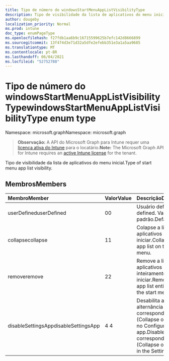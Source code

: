 ```yaml
---
title: Tipo de número do windowsStartMenuAppListVisibilityType
description: Tipo de visibilidade da lista de aplicativos do menu inicial.
author: dougeby
localization_priority: Normal
ms.prod: intune
doc_type: enumPageType
ms.openlocfilehash: f27fdb1aa6b9c16715599625b7efc142d8666899
ms.sourcegitcommit: 13f474d3e71d32a5dfe2efebb351e3a1a5aa9685
ms.translationtype: MT
ms.contentlocale: pt-BR
ms.lasthandoff: 06/04/2021
ms.locfileid: "52752788"
---
```

# <a name="windowsstartmenuapplistvisibilitytype-enum-type"></a><span data-ttu-id="2d73f-103">Tipo de número do windowsStartMenuAppListVisibilityType</span><span class="sxs-lookup"><span data-stu-id="2d73f-103">windowsStartMenuAppListVisibilityType enum type</span></span>

<span data-ttu-id="2d73f-104">Namespace: microsoft.graph</span><span class="sxs-lookup"><span data-stu-id="2d73f-104">Namespace: microsoft.graph</span></span>

> <span data-ttu-id="2d73f-105">**Observação:** A API do Microsoft Graph para Intune requer uma [licença ativa do Intune](https://go.microsoft.com/fwlink/?linkid=839381) para o locatário.</span><span class="sxs-lookup"><span data-stu-id="2d73f-105">**Note:** The Microsoft Graph API for Intune requires an [active Intune license](https://go.microsoft.com/fwlink/?linkid=839381) for the tenant.</span></span>

<span data-ttu-id="2d73f-106">Tipo de visibilidade da lista de aplicativos do menu inicial.</span><span class="sxs-lookup"><span data-stu-id="2d73f-106">Type of start menu app list visibility.</span></span>

## <a name="members"></a><span data-ttu-id="2d73f-107">Membros</span><span class="sxs-lookup"><span data-stu-id="2d73f-107">Members</span></span>
|<span data-ttu-id="2d73f-108">Membro</span><span class="sxs-lookup"><span data-stu-id="2d73f-108">Member</span></span>|<span data-ttu-id="2d73f-109">Valor</span><span class="sxs-lookup"><span data-stu-id="2d73f-109">Value</span></span>|<span data-ttu-id="2d73f-110">Descrição</span><span class="sxs-lookup"><span data-stu-id="2d73f-110">Description</span></span>|
|:---|:---|:---|
|<span data-ttu-id="2d73f-111">userDefined</span><span class="sxs-lookup"><span data-stu-id="2d73f-111">userDefined</span></span>|<span data-ttu-id="2d73f-112">0</span><span class="sxs-lookup"><span data-stu-id="2d73f-112">0</span></span>|<span data-ttu-id="2d73f-113">Usuário definido.</span><span class="sxs-lookup"><span data-stu-id="2d73f-113">User defined.</span></span> <span data-ttu-id="2d73f-114">Valor padrão.</span><span class="sxs-lookup"><span data-stu-id="2d73f-114">Default value.</span></span>|
|<span data-ttu-id="2d73f-115">collapse</span><span class="sxs-lookup"><span data-stu-id="2d73f-115">collapse</span></span>|<span data-ttu-id="2d73f-116">1</span><span class="sxs-lookup"><span data-stu-id="2d73f-116">1</span></span>|<span data-ttu-id="2d73f-117">Colapse a lista de aplicativos no menu iniciar.</span><span class="sxs-lookup"><span data-stu-id="2d73f-117">Collapse the app list on the start menu.</span></span>|
|<span data-ttu-id="2d73f-118">remove</span><span class="sxs-lookup"><span data-stu-id="2d73f-118">remove</span></span>|<span data-ttu-id="2d73f-119">2</span><span class="sxs-lookup"><span data-stu-id="2d73f-119">2</span></span>|<span data-ttu-id="2d73f-120">Remove a lista de aplicativos inteiramente do menu iniciar.</span><span class="sxs-lookup"><span data-stu-id="2d73f-120">Removes the app list entirely from the start menu.</span></span>|
|<span data-ttu-id="2d73f-121">disableSettingsApp</span><span class="sxs-lookup"><span data-stu-id="2d73f-121">disableSettingsApp</span></span>|<span data-ttu-id="2d73f-122">4 </span><span class="sxs-lookup"><span data-stu-id="2d73f-122">4</span></span>|<span data-ttu-id="2d73f-123">Desabilita a alternância correspondente (Collapse ou Remove) no Configurações app.</span><span class="sxs-lookup"><span data-stu-id="2d73f-123">Disables the corresponding toggle (Collapse or Remove) in the Settings app.</span></span>|




